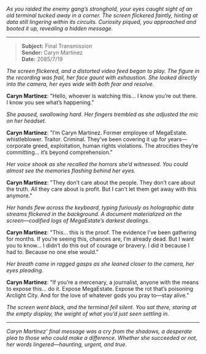 *As you raided the enemy gang’s stronghold, your eyes caught sight of an old terminal tucked away in a corner. The screen flickered faintly, hinting at data still lingering within its circuits. Curiosity piqued, you approached and booted it up, revealing a hidden message.*

---

> **Subject:** Final Transmission  
> **Sender:** Caryn Martinez  
> **Date:** 2085/7/19

*The screen flickered, and a distorted video feed began to play. The figure in the recording was frail, her face gaunt with exhaustion. She looked directly into the camera, her eyes wide with both fear and resolve.*

**Caryn Martinez**: "Hello, whoever is watching this... I know you’re out there. I know you see what’s happening."

*She paused, swallowing hard. Her fingers trembled as she adjusted the mic on her headset.*

**Caryn Martinez**: "I’m Caryn Martinez. Former employee of MegaEstate. whistleblower. Traitor. Criminal. They’ve been covering it up for years—corporate greed, exploitation, human rights violations. The atrocities they’re committing... it’s beyond comprehension."

*Her voice shook as she recalled the horrors she’d witnessed. You could almost see the memories flashing behind her eyes.*

**Caryn Martinez**: "They don’t care about the people. They don’t care about the truth. All they care about is profit. But I can’t let them get away with this anymore."

*Her hands flew across the keyboard, typing furiously as holographic data streams flickered in the background. A document materialized on the screen—codified logs of MegaEstate’s darkest dealings.*

**Caryn Martinez**: "This... this is the proof. The evidence I’ve been gathering for months. If you’re seeing this, chances are, I’m already dead. But I want you to know... I didn’t do this out of courage or bravery. I did it because I had to. Because no one else would."

*Her breath came in ragged gasps as she leaned closer to the camera, her eyes pleading.*

**Caryn Martinez**: "If you’re a mercenary, a journalist, anyone with the means to expose this... do it. Expose MegaEstate. Expose the rot that’s poisoning Arclight City. And for the love of whatever gods you pray to—stay alive."

*The screen went black, and the terminal fell silent. You sat there, staring at the empty display, the weight of what you’d just seen settling in.*

--- 

*Caryn Martinez’ final message was a cry from the shadows, a desperate plea to those who could make a difference. Whether she succeeded or not, her words lingered—haunting, urgent, and true.*